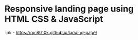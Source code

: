 # Responsive landing page using HTML CSS & JavaScript
link -  https://om8010k.github.io/landing-page/







